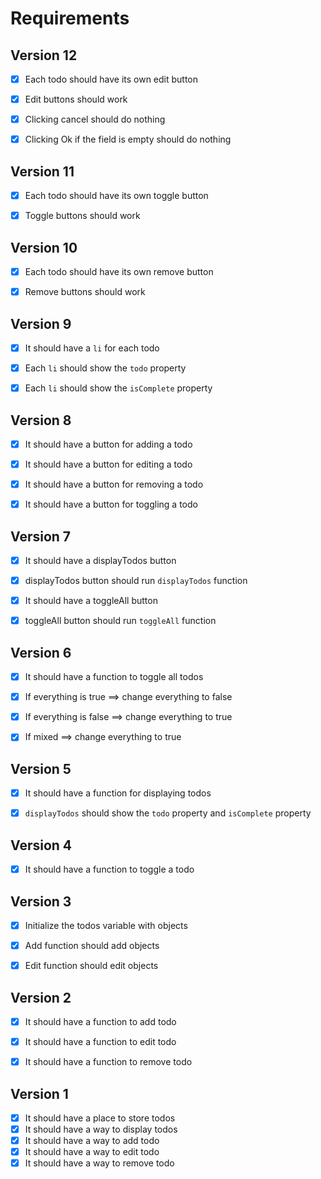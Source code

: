 # Requirements


## Version 12

- [x] Each todo should have its own edit button
- [x] Edit buttons should work
- [x] Clicking cancel should do nothing
- [x] Clicking Ok if the field is empty should do nothing


## Version 11

- [x] Each todo should have its own toggle button
- [x] Toggle buttons should work


## Version 10

- [x] Each todo should have its own remove button
- [x] Remove buttons should work


## Version 9

- [x] It should have a `li` for each todo
- [x] Each `li` should show the `todo` property
- [x] Each `li` should show the `isComplete` property


## Version 8

- [x] It should have a button for adding a todo
- [x] It should have a button for editing a todo
- [x] It should have a button for removing a todo
- [x] It should have a button for toggling a todo


## Version 7

- [x] It should have a displayTodos button
- [x] displayTodos button should run `displayTodos` function
- [x] It should have a toggleAll button
- [x] toggleAll button should run `toggleAll` function


## Version 6

- [x] It should have a function to toggle all todos
- [x] If everything is true ==> change everything to false
- [x] If everything is false ==> change everything to true
- [x] If mixed ==> change everything to true


## Version 5

- [x] It should have a function for displaying todos
- [x] `displayTodos` should show the `todo` property and `isComplete` property


## Version 4

- [x] It should have a function to toggle a todo


## Version 3

- [x] Initialize the todos variable with objects
- [x] Add function should add objects
- [x] Edit function should edit objects


## Version 2

- [x] It should have a function to add todo
- [x] It should have a function to edit todo
- [x] It should have a function to remove todo


## Version 1

- [x] It should have a place to store todos
- [x] It should have a way to display todos
- [x] It should have a way to add todo
- [x] It should have a way to edit todo
- [x] It should have a way to remove todo
